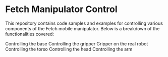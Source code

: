 # Fetch Manipulator Control

This repository contains code samples and examples for controlling various components of the Fetch mobile manipulator. Below is a breakdown of the functionalities covered:

Controlling the base
Controlling the gripper
Gripper on the real robot
Controlling the torso
Controlling the head
Controlling the arm
